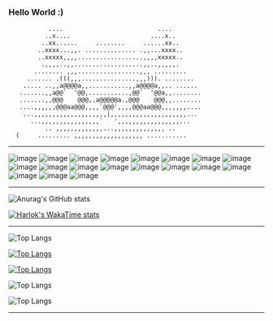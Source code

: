 ### Hello World :)
               ....                          ....
              ..x....                      ....x..
             ..xx......     ........     ......xx..
            ..xxxx...,,. .............. .,,...xxxx..
            ..xxxxx,,,,..................,,,,xxxxx..
             .,,,,..,,...................,,..,,,,,.
           ........ ,,,.................,,, .........
         ....... .(((,,,...............,,,))). ........
        ..... ..,,a@@@@a,,...........,,a@@@@a,,.. ......
       .......,,a@@`  '@@,...........,@@`  '@@a,,........
       .......,,@@@    @@@,.a@@@@@a.,@@@    @@@,,........
       ....,,,,,,@@@aa@@@,,,,`@@@',,,,@@@aa@@@,,,,,,,....
        ...,,,,,,,,,,,,,,,,,,,,|,,,,,,,,,,,,,,,,,,,,,...
          ...,,,,,,,,,,,,,,,,`   ',,,,,,,,,,,,,,,,,...
              .. ,,,,,,,,,,,,,...,,,,,,,,,,,,,, ..
      (     ......... ,,,,,,,,,,,,,,,,,,, ...........
___________________________________________________________________________________

![image](https://github.com/user-attachments/assets/5b4668d8-e4f1-4a26-bd24-30ca6a9964df)
![image](https://github.com/user-attachments/assets/fa4b6529-a999-4b55-9df6-816eb214b500)
![image](https://github.com/user-attachments/assets/2689f334-501a-43c2-9ec0-273d675e44cc) ![image](https://github.com/user-attachments/assets/1dcafd80-3ed7-4f02-baad-935a88b83ddc)
 ![image](https://github.com/user-attachments/assets/47182f20-dbec-499b-81e1-3386575f8279) ![image](https://github.com/user-attachments/assets/f453f03b-fba4-486e-aa47-4e53a28e6e82) ![image](https://github.com/user-attachments/assets/13e0a724-d352-40be-9fd5-db0a20acc8d5) ![image](https://github.com/user-attachments/assets/2b3d6465-ac1c-48db-b8bc-f807405e6dd2) ![image](https://github.com/user-attachments/assets/f18dda55-2274-49dc-9785-d1e51c38a51c) ![image](https://github.com/user-attachments/assets/2a463027-3503-486c-9aa9-773718daf5d9) ![image](https://github.com/user-attachments/assets/9f23e9da-6846-4dd4-8c1e-8b41c0ccc61b) ![image](https://github.com/user-attachments/assets/671f7dee-92c5-464a-be10-398ffc08cff4) ![image](https://github.com/user-attachments/assets/61cf9b33-0d8c-4caf-9e2f-b8890675f42b) ![image](https://github.com/user-attachments/assets/9aacb985-9cae-4e76-805e-97aab06df71c) ![image](https://github.com/user-attachments/assets/315673d2-4ae0-4ab3-a97d-7f0cae2b9518) ![image](https://github.com/user-attachments/assets/a5871386-b965-4bbe-8d3f-46c5eb45511f) ![image](https://github.com/user-attachments/assets/bac49b8b-146f-4174-83c9-93101e619aba) ![image](https://github.com/user-attachments/assets/0c5709ad-162a-455d-9e2b-3cfc30646334) ![image](https://github.com/user-attachments/assets/c370f4bf-7fb5-41d5-90f5-00c78e47ec59)
____________________________________________________________________________________

![Anurag's GitHub stats](https://github-readme-stats.vercel.app/api?username=anuraghazra&show_icons=true&theme=tokyonight)

[![Harlok's WakaTime stats](https://github-readme-stats.vercel.app/api/wakatime?username=ffflabs)](https://github.com/anuraghazra/github-readme-stats)

____________________________________________________________________________________

![Top Langs](https://github-readme-stats.vercel.app/api/top-langs/?username=anuraghazra&hide_progress=true)

[![Top Langs](https://github-readme-stats.vercel.app/api/top-langs/?username=anuraghazra&layout=pie)](https://github.com/anuraghazra/github-readme-stats)

[![Top Langs](https://github-readme-stats.vercel.app/api/top-langs/?username=anuraghazra&layout=donut-vertical)](https://github.com/anuraghazra/github-readme-stats)

![Top Langs](https://github-readme-stats.vercel.app/api/top-langs/?username=anuraghazra&langs_count=8)

![Top Langs](https://github-readme-stats.vercel.app/api/top-langs/?username=anuraghazra&langs_count=8)
_____________________________________________________________________________________

